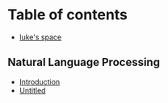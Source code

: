 # Table of contents

* [luke's space](README.md)

## Natural Language Processing <a id="nlp"></a>

* [Introduction](nlp/intro.md)
* [Untitled](nlp/untitled.md)

